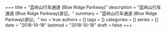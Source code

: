 +++
title = "蓝岭山行车通道 (Blue Ridge Parkway)"
description = "蓝岭山行车通道 (Blue Ridge Parkway)游记。"
summary = "蓝岭山行车通道 (Blue Ridge Parkway)游记。"
toc = true
authors = []
tags = []
categories = []
series = []
date =  "2018-10-18"
lastmod = "2018-10-18"
draft = false
+++
